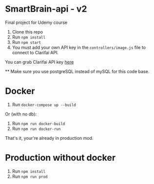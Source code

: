 # SmartBrain-api - v2

Final project for Udemy course

1. Clone this repo
2. Run `npm install`
3. Run `npm start`
4. You must add your own API key in the `controllers/image.js` file to connect to Clarifai API.

You can grab Clarifai API key [here](https://www.clarifai.com/)

\*\* Make sure you use postgreSQL instead of mySQL for this code base.

# Docker

1. Run `docker-compose up --build`

Or (with no db):

1. Run `npm run docker-build`
2. Run `npm run docker-run`

That's it, your're already in production mod.

# Production without docker

1. Run `npm install`
2. Run `npm run prod`
